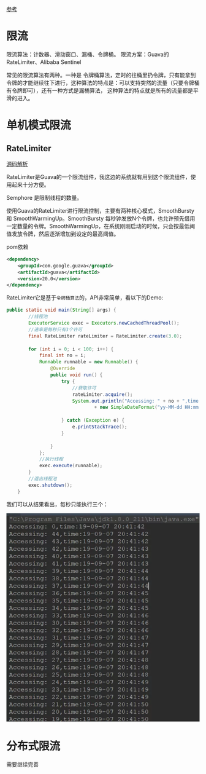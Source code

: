 [参考](https://mp.weixin.qq.com/s?__biz=MzI4Njg5MDA5NA==&mid=2247485652&idx=1&sn=dbcc843869bd94228cb71980cd84cc8c&chksm=ebd749d5dca0c0c30c0b11c0535005a9def3c66aa3f5c56d816256122b53f367de5f5ba6a6c3&token=1948873548&lang=zh_CN#rd)

# 限流

限流算法：计数器、滑动窗口、漏桶、令牌桶。
限流方案：Guava的RateLimiter、Alibaba  Sentinel


常见的限流算法有两种。一种是 令牌桶算法，定时的往桶里扔令牌，只有能拿到令牌的才能继续往下进行，这种算法的特点是：可以支持突然的流量（只要令牌桶有令牌即可），还有一种方式是漏桶算法，
这种算法的特点就是所有的流量都是平滑的进入。

# 单机模式限流

## RateLimiter

[源码解析](https://mp.weixin.qq.com/s/bFwr5OADMrbKjR0bdTZyTA)

RateLimiter是Guava的一个限流组件，我这边的系统就有用到这个限流组件，使用起来十分方便。

Semphore 是限制线程的数量。


使用Guava的RateLimiter进行限流控制，主要有两种核心模式，SmoothBursty 和 SmoothWarmingUp。SmoothBursty 每秒钟发放N个令牌，也允许预先借用一定数量的令牌。SmoothWarmingUp，在系统刚刚启动的时候，只会按最低阈值发放令牌，然后逐渐增加到设定的最高阈值。


pom依赖
```xml
<dependency>
    <groupId>com.google.guava</groupId>
    <artifactId>guava</artifactId>
    <version>20.0</version>
</dependency>
```

RateLimiter它是基于`令牌桶算法`的，API非常简单，看以下的Demo:

```java
public static void main(String[] args) {
        //线程池
        ExecutorService exec = Executors.newCachedThreadPool();
        //速率是每秒只有3个许可
        final RateLimiter rateLimiter = RateLimiter.create(3.0);

        for (int i = 0; i < 100; i++) {
            final int no = i;
            Runnable runnable = new Runnable() {
                @Override
                public void run() {
                    try {
                        //获取许可
                        rateLimiter.acquire();
                        System.out.println("Accessing: " + no + ",time:"
                                + new SimpleDateFormat("yy-MM-dd HH:mm:ss").format(new Date()));

                    } catch (Exception e) {
                        e.printStackTrace();
                    }

                }
            };
            //执行线程
            exec.execute(runnable);
        }
        //退出线程池
        exec.shutdown();
    }
```
我们可以从结果看出，每秒只能执行三个：

![xianliu](./images/xianliu-1.png)

# 分布式限流 

需要继续完善